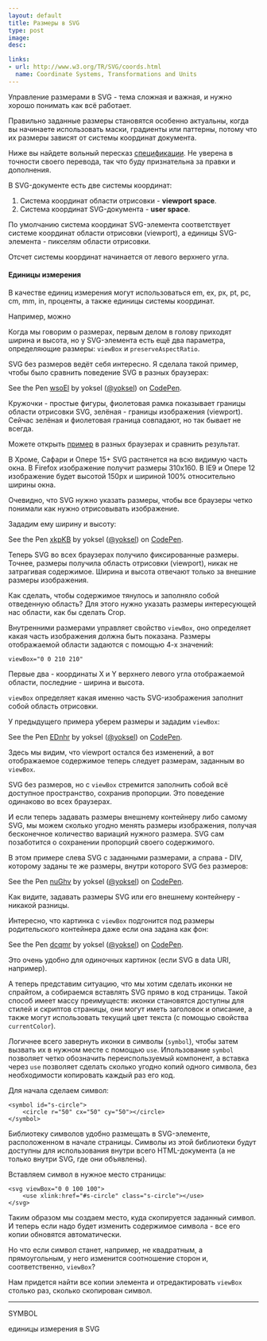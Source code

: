 ```yaml
---
layout: default
title: Размеры в SVG
type: post
image:
desc:

links:
- url: http://www.w3.org/TR/SVG/coords.html
  name: Coordinate Systems, Transformations and Units
---
```

Управление размерами в SVG - тема сложная и важная, и нужно хорошо понимать как всё работает.

Правильно заданные размеры становятся особенно актуальны, когда вы начинаете использовать маски, градиенты или паттерны, потому что их размеры зависят от системы координат документа.

Ниже вы найдете вольный пересказ <a href="http://www.w3.org/TR/SVG/coords.html">спецификации</a>. Не уверена в точности своего перевода, так что буду признательна за правки и дополнения.

<!--more-->

В SVG-документе есть две системы координат:

1. Система координат области отрисовки - <b>viewport space</b>.
2.  Система координат SVG-документа - <b>user space</b>.

По умолчанию система координат SVG-элемента соответствует системе координат области отрисовки (viewport), а единицы SVG-элемента - пикселям области отрисовки.

Отсчет системы координат начинается от левого верхнего угла.

<h4>Единицы измерения</h4>

В качестве единиц измерения могут использоваться em, ex, px, pt, pc, cm, mm, in, проценты, а также единицы системы координат.

Например, можно





Когда мы говорим о размерах, первым делом в голову приходят ширина и высота, но у SVG-элемента есть ещё два параметра, определяющие размеры: <code>viewBox</code> и <code>preserveAspectRatio</code>.

SVG без размеров ведёт себя интересно. Я сделала такой пример, чтобы было сравнить поведение SVG в разных браузерах:

<p data-height="350" data-theme-id="4974" data-slug-hash="wsoEl" data-default-tab="result" class='codepen'>See the Pen <a href='http://codepen.io/yoksel/pen/wsoEl/'>wsoEl</a> by yoksel (<a href='http://codepen.io/yoksel'>@yoksel</a>) on <a href='http://codepen.io'>CodePen</a>.</p>
<script async src="//codepen.io/assets/embed/ei.js"></script>

Кружочки - простые фигуры, фиолетовая рамка показывает границы области отрисовки SVG, зелёная - границы изображения (<span class="svg-viewport">viewport</span>). Сейчас зелёная и фиолетовая граница совпадают, но так бывает не всегда.

Можете открыть <a href="http://codepen.io/yoksel/pen/wsoEl">пример</a> в разных браузерах и сравнить результат.

В Хроме, Сафари и Опере 15+ SVG растянется на всю видимую часть окна.
В Firefox изображение получит размеры 310x160.
В IE9 и Опере 12 изображение будет высотой 150px и шириной 100% относительно ширины окна.

Очевидно, что SVG нужно указать размеры, чтобы все браузеры четко понимали как нужно отрисовывать изображение.

Зададим ему ширину и высоту:

<p data-height="350" data-theme-id="4974" data-slug-hash="xkpKB" data-default-tab="result" class='codepen'>See the Pen <a href='http://codepen.io/yoksel/pen/xkpKB/'>xkpKB</a> by yoksel (<a href='http://codepen.io/yoksel'>@yoksel</a>) on <a href='http://codepen.io'>CodePen</a>.</p>
<script async src="//codepen.io/assets/embed/ei.js"></script>

Теперь SVG во всех браузерах получило фиксированные размеры. Точнее, размеры получила область отрисовки (<span class="svg-viewport">viewport</span>), никак не затрагивая содержимое. Ширина и высота отвечают только за внешние размеры изображения.

Как сделать, чтобы содержимое тянулось и заполняло собой отведенную область? Для этого нужно указать размеры интересующей нас области, как бы сделать Crop.

Внутренними размерами управляет свойство <code>viewBox</code>, оно определяет какая часть изображения должна быть показана. Размеры отображаемой области задаются с помощью 4-х значений:

<pre><code class="language-markup">viewBox="0 0 210 210"</code></pre>

Первые два - координаты X и Y верхнего левого угла отображаемой области, последние - ширина и высота.

<code>viewBox</code> определяет какая именно часть SVG-изображения заполнит собой область отрисовки.

У предыдущего примера уберем размеры и зададим <code>viewBox</code>:

<p data-height="350" data-theme-id="4974" data-slug-hash="EDnhr" data-default-tab="result" class='codepen'>See the Pen <a href='http://codepen.io/yoksel/pen/EDnhr/'>EDnhr</a> by yoksel (<a href='http://codepen.io/yoksel'>@yoksel</a>) on <a href='http://codepen.io'>CodePen</a>.</p>
<script async src="//codepen.io/assets/embed/ei.js"></script>

Здесь мы видим, что <span class="svg-viewport">viewport</span> остался без изменений, а вот отображаемое содержимое теперь следует размерам, заданным во <code>viewBox</code>.

SVG без размеров, но с <code>viewBox</code> стремится заполнить собой всё доступное пространство, сохранив пропорции. Это поведение одинаково во всех браузерах.

И если теперь задавать размеры внешнему контейнеру либо самому SVG, мы можем сколько угодно менять размеры изображения, получая бесконечное количество вариаций нужного размера. SVG сам позаботится о сохранении пропорций своего содержимого.

В этом примере слева SVG с заданными размерами, а справа - DIV, которому заданы те же размеры, внутри которого SVG без размеров:

<p data-height="280" data-theme-id="4974" data-slug-hash="nuGhv" data-default-tab="result" class='codepen'>See the Pen <a href='http://codepen.io/yoksel/pen/nuGhv/'>nuGhv</a> by yoksel (<a href='http://codepen.io/yoksel'>@yoksel</a>) on <a href='http://codepen.io'>CodePen</a>.</p>
<script async src="//codepen.io/assets/embed/ei.js"></script>

Как видите, задавать размеры SVG или его внешнему контейнеру - никакой разницы.

Интересно, что картинка с <code>viewBox</code> подгонится под размеры родительского контейнера даже если она задана как фон:

<p data-height="350" data-theme-id="4974" data-slug-hash="dcqmr" data-default-tab="result" class='codepen'>See the Pen <a href='http://codepen.io/yoksel/pen/dcqmr/'>dcqmr</a> by yoksel (<a href='http://codepen.io/yoksel'>@yoksel</a>) on <a href='http://codepen.io'>CodePen</a>.</p>
<script async src="//codepen.io/assets/embed/ei.js"></script>

Это очень удобно для одиночных картинок (если SVG в data URI, например).

А теперь представим ситуацию, что мы хотим сделать иконки не спрайтом, а собираемся вставлять SVG прямо в код страницы.
Такой способ имеет массу преимуществ: иконки становятся доступны для стилей и скриптов страницы, они могут иметь заголовок и описание, а также могут использовать текущий цвет текста (с помощью свойства <code>currentColor</code>).

Логичнее всего завернуть иконки в символы (<code>symbol</code>), чтобы затем вызвать их в нужном месте с помощью <code>use</code>.
Ипользование <code>symbol</code> позволяет четко обозначить переиспользуемый компонент, а вставка через <code>use</code> позволяет сделать сколько угодно копий одного символа, без необходимости копировать каждый раз его код.

Для начала сделаем символ:

<pre><code class="language-markup">&lt;symbol id="s-circle">
    &lt;circle r="50" cx="50" cy="50">&lt;/circle>
&lt;/symbol>
</code></pre>

Библиотеку символов удобно размещать в SVG-элементе, расположенном в начале страницы. Символы из этой библиотеки будут доступны для использования внутри всего HTML-документа (а не только внутри SVG, где они объявлены).

Вставляем символ в нужное место страницы:
<pre><code class="language-markup">&lt;svg viewBox="0 0 100 100">
    &lt;use xlink:href="#s-circle" class="s-circle">&lt;/use>
&lt;/svg>
</code></pre>

Таким образом мы создаем место, куда скопируется заданный символ. И теперь если надо будет изменить содержимое символа - все его копии обновятся автоматически.

Но что если символ станет, например, не квадратным, а прямоугольным, у него изменится соотношение сторон и, соответственно, <code>viewBox</code>?

Нам придется найти все копии элемента и отредактировать <code>viewBox</code> столько раз, сколько скопирован символ.

-----

SYMBOL

единицы измерения в SVG



